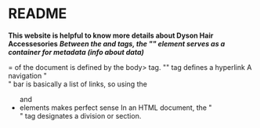 # README
**This website is helpful to know more details about Dyson Hair Accessesories**
***Between the <html> and <body> tags, the "<head>" element serves as a container for metadata (info about data)***
<body>= of the document is defined by the body> tag.
"<a>" tag defines a hyperlink
A navigation "<nav>" bar is basically a list of links, so using the <ul> and <li> elements makes perfect sense
In an HTML document, the "<div>" tag designates a division or section.
<title>=Additional information about an element is specified via the title attribute
<i frame>=An inline frame is defined by the <iframe> tag.To embed another document inside the current HTML document, use an inline frame.
To create a HTML form for user input, use the <form> tag.
<button>=</button>A clickable button is defined by the "button" tag.
<table>=Defines a table
<tr>=Defines a row in a table
<th>=th stands for table header
<tbody>=	Groups the body content in a table
<td>=Defines a cell in a table
